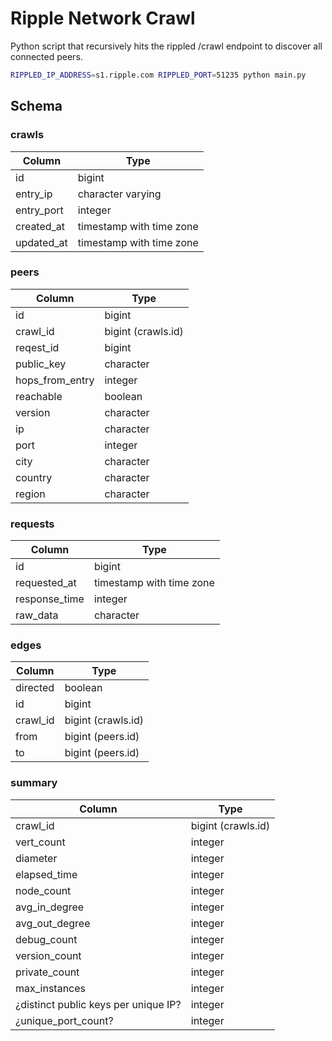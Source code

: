 # Ripple Network Crawl

Python script that recursively hits the rippled /crawl endpoint to discover all connected peers.

```sh
RIPPLED_IP_ADDRESS=s1.ripple.com RIPPLED_PORT=51235 python main.py
```

## Schema

### crawls

|   Column   |           Type           |
|------------|--------------------------|
| id         | bigint                   |
| entry_ip   | character varying        |
| entry_port | integer                  |
| created_at | timestamp with time zone |
| updated_at | timestamp with time zone |

### peers

|     Column      |          Type          |
|-----------------|------------------------|
| id              | bigint                 |
| crawl_id        | bigint (crawls.id)     |
| reqest_id       | bigint                 |
| public_key      | character              |
| hops_from_entry | integer                |
| reachable       | boolean                |
| version         | character              |
| ip              | character              |
| port            | integer                |
| city            | character              |
| country         | character              |
| region          | character              |

### requests

|     Column      |          Type          |
|-----------------|------------------------|
| id              | bigint                 |
| requested_at    | timestamp with time zone|
| response_time   | integer                |
| raw_data        | character              |

### edges

|  Column  |  Type   |
|----------|---------|
| directed | boolean |
| id       | bigint  |
| crawl_id | bigint (crawls.id) |
| from     | bigint (peers.id) |
| to       | bigint (peers.id) |


### summary

|     Column      |          Type          |
|-----------------|------------------------|
| crawl_id        | bigint (crawls.id)     |
| vert_count      | integer                |
| diameter        | integer                |
| elapsed_time    | integer                |
| node_count      | integer                |
| avg_in_degree   | integer                |
| avg_out_degree  | integer                |
| debug_count     | integer                |
| version_count   | integer                |
| private_count   | integer                |
| max_instances   | integer                |
| ¿distinct public keys per unique IP? | integer |
| ¿unique_port_count?     | integer         |
